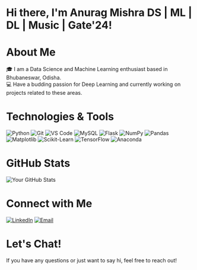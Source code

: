 # Hi there, I'm Anurag Mishra DS | ML | DL | Music | Gate'24!

# About Me
🎓 I am a Data Science and Machine Learning enthusiast based in Bhubaneswar, Odisha.  
💻 Have a budding passion for Deep Learning and currently working on projects related to these areas.  

# Technologies & Tools
![Python](https://img.shields.io/badge/-Python-333333?style=flat&logo=python)
![Git](https://img.shields.io/badge/-Git-333333?style=flat&logo=git)
![VS Code](https://img.shields.io/badge/-VS_Code-007ACC?style=flat&logo=visual-studio-code)
![MySQL](https://img.shields.io/badge/-MySQL-4479A1?style=flat&logo=mysql)
![Flask](https://img.shields.io/badge/-Flask-000000?style=flat&logo=flask)
![NumPy](https://img.shields.io/badge/-NumPy-013243?style=flat&logo=numpy)
![Pandas](https://img.shields.io/badge/-Pandas-150458?style=flat&logo=pandas)
![Matplotlib](https://img.shields.io/badge/-Matplotlib-11557C?style=flat&logo=matplotlib)
![Scikit-Learn](https://img.shields.io/badge/-Scikit_Learn-F7931E?style=flat&logo=scikit-learn)
![TensorFlow](https://img.shields.io/badge/-TensorFlow-FF6F00?style=flat&logo=tensorflow)
![Anaconda](https://img.shields.io/badge/-Anaconda-44A833?style=flat&logo=anaconda)


# GitHub Stats

![Your GitHub Stats](https://github-readme-stats.vercel.app/api?username=gitAnuragMishra&show_icons=true&hide_border=true&theme=radical)

# Connect with Me
[![LinkedIn](https://img.shields.io/badge/-LinkedIn-0077B5?style=flat&logo=linkedin)](https://www.linkedin.com/in/anurag-mishra-b80968213/)
[![Email](https://img.shields.io/badge/-Email-D14836?style=flat&logo=gmail&logoColor=white)](mailto:heyiamanuragmishra@gmail.com)

# Let's Chat!
If you have any questions or just want to say hi, feel free to reach out!

